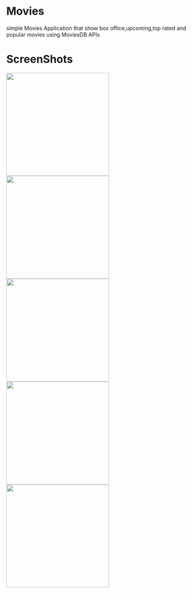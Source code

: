 # Movies
simple Movies Application that show box office,upcoming,top rated and popular movies using MoviesDB APIs
# ScreenShots
<img src="https://drive.google.com/file/d/1mw7zRWFwyjBf2ogaR1ZQsx5G4DG4UHhw/view?usp=sharing" width="270" />       <img src="https://imgbbb.com/images/2019/08/24/Screenshot_2019-08-22-22-34-54-189_com.example.movies.png" width="270" />      <img src="https://imgbbb.com/images/2019/08/24/Screenshot_2019-08-22-22-35-01-587_com.example.movies.png" width="270" />  <img src="https://imgbbb.com/images/2019/08/24/Screenshot_2019-08-22-22-35-10-487_com.example.movies.png" width="270" /> <img src="https://imgbbb.com/images/2019/08/24/Screenshot_2019-08-22-22-36-22-701_com.example.movies.png" width="270" /> 

